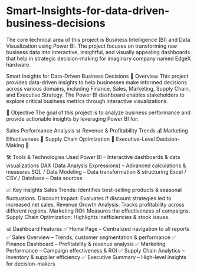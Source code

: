 # Smart-Insights-for-data-driven-business-decisions
The core technical area of this project is Business Intelligence (BI) and Data  Visualization using Power BI. The project focuses on transforming raw business data  into interactive, insightful, and visually appealing dashboards that help in strategic  decision-making for imaginary company named EdgeX hardware.

Smart Insights for Data-Driven Business Decisions
📌 Overview
This project provides data-driven insights to help businesses make informed decisions across various domains, including Finance, Sales, Marketing, Supply Chain, and Executive Strategy. The Power BI dashboard enables stakeholders to explore critical business metrics through interactive visualizations.

🎯 Objective
The goal of this project is to analyze business performance and provide actionable insights by leveraging Power BI for:

Sales Performance Analysis 📊
Revenue & Profitability Trends 💰
Marketing Effectiveness 📢
Supply Chain Optimization 🚚
Executive-Level Decision-Making 🏢

🛠️ Tools & Technologies Used
Power BI – Interactive dashboards & data visualizations
DAX (Data Analysis Expressions) – Advanced calculations & measures
SQL / Data Modeling – Data transformation & structuring
Excel / CSV / Database – Data sources

📈 Key Insights
Sales Trends: Identifies best-selling products & seasonal fluctuations.
Discount Impact: Evaluates if discount strategies led to increased net sales.
Revenue Growth Analysis: Tracks profitability across different regions.
Marketing ROI: Measures the effectiveness of campaigns.
Supply Chain Optimization: Highlights inefficiencies & stock issues.

📊 Dashboard Features
✅ Home Page – Centralized navigation to all reports
✅ Sales Overview – Trends, customer segmentation & performance
✅ Finance Dashboard – Profitability & revenue analysis
✅ Marketing Performance – Campaign effectiveness & ROI
✅ Supply Chain Analytics – Inventory & supplier efficiency
✅ Executive Summary – High-level insights for decision-makers
